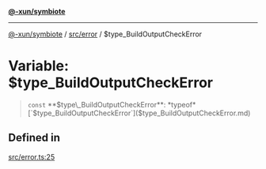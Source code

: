 [**@-xun/symbiote**](../../../README.md)

***

[@-xun/symbiote](../../../README.md) / [src/error](../README.md) / $type\_BuildOutputCheckError

# Variable: $type\_BuildOutputCheckError

> `const` **$type\_BuildOutputCheckError**: *typeof* [`$type_BuildOutputCheckError`]($type_BuildOutputCheckError.md)

## Defined in

[src/error.ts:25](https://github.com/Xunnamius/symbiote/blob/6888363ae81ec0a004cfcb164e5a634c45aca6a9/src/error.ts#L25)
